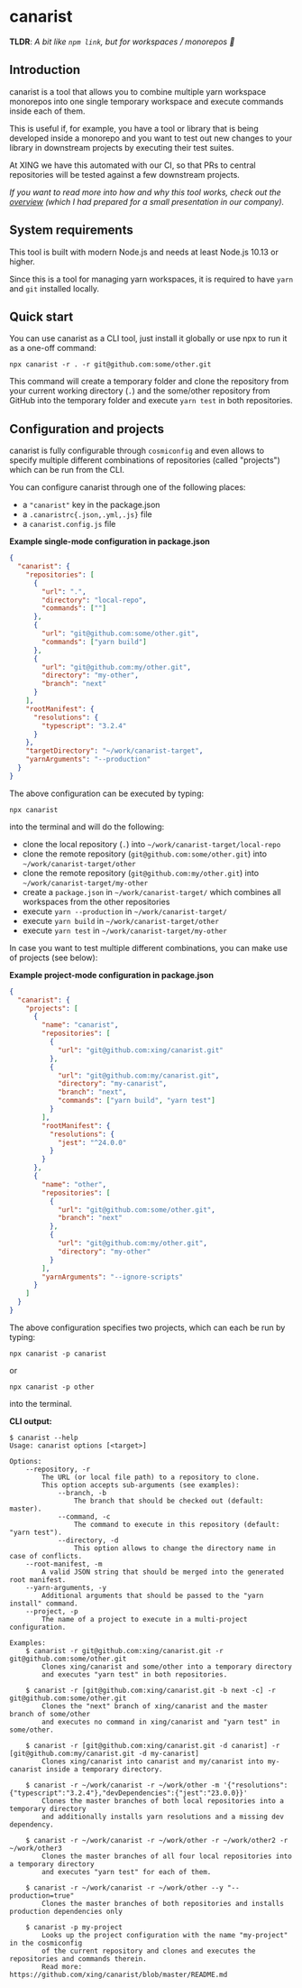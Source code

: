 # canarist

**TLDR**: _A bit like `npm link`, but for workspaces / monorepos :rocket:_

## Introduction

canarist is a tool that allows you to combine multiple yarn workspace monorepos into one single temporary workspace and execute commands inside each of them.

This is useful if, for example, you have a tool or library that is being developed inside a monorepo and you want to test out new changes to your library in downstream projects by executing their test suites.

At XING we have this automated with our CI, so that PRs to central repositories will be tested against a few downstream projects.

_If you want to read more into how and why this tool works, check out the [overview](./docs/overview.md) (which I had prepared for a small presentation in our company)._

## System requirements

This tool is built with modern Node.js and needs at least Node.js 10.13 or higher.

Since this is a tool for managing yarn workspaces, it is required to have `yarn` and `git` installed locally.

## Quick start

You can use canarist as a CLI tool, just install it globally or use npx to run it as a one-off command:

```shell
npx canarist -r . -r git@github.com:some/other.git
```

This command will create a temporary folder and clone the repository from your current working directory (`.`) and the some/other repository from GitHub into the temporary folder and execute `yarn test` in both repositories.

## Configuration and projects

canarist is fully configurable through `cosmiconfig` and even allows to specify multiple different combinations of repositories (called "projects") which can be run from the CLI.

You can configure canarist through one of the following places:

- a `"canarist"` key in the package.json
- a `.canaristrc{.json,.yml,.js}` file
- a `canarist.config.js` file

**Example single-mode configuration in package.json**

```json
{
  "canarist": {
    "repositories": [
      {
        "url": ".",
        "directory": "local-repo",
        "commands": [""]
      },
      {
        "url": "git@github.com:some/other.git",
        "commands": ["yarn build"]
      },
      {
        "url": "git@github.com:my/other.git",
        "directory": "my-other",
        "branch": "next"
      }
    ],
    "rootManifest": {
      "resolutions": {
        "typescript": "3.2.4"
      }
    },
    "targetDirectory": "~/work/canarist-target",
    "yarnArguments": "--production"
  }
}
```

The above configuration can be executed by typing:

```shell
npx canarist
```

into the terminal and will do the following:

- clone the local repository (`.`) into `~/work/canarist-target/local-repo`
- clone the remote repository (`git@github.com:some/other.git`) into `~/work/canarist-target/other`
- clone the remote repository (`git@github.com:my/other.git`) into `~/work/canarist-target/my-other`
- create a `package.json` in `~/work/canarist-target/` which combines all workspaces from the other repositories
- execute `yarn --production` in `~/work/canarist-target/`
- execute `yarn build` in `~/work/canarist-target/other`
- execute `yarn test` in `~/work/canarist-target/my-other`

In case you want to test multiple different combinations, you can make use of projects (see below):

**Example project-mode configuration in package.json**

```json
{
  "canarist": {
    "projects": [
      {
        "name": "canarist",
        "repositories": [
          {
            "url": "git@github.com:xing/canarist.git"
          },
          {
            "url": "git@github.com:my/canarist.git",
            "directory": "my-canarist",
            "branch": "next",
            "commands": ["yarn build", "yarn test"]
          }
        ],
        "rootManifest": {
          "resolutions": {
            "jest": "^24.0.0"
          }
        }
      },
      {
        "name": "other",
        "repositories": [
          {
            "url": "git@github.com:some/other.git",
            "branch": "next"
          },
          {
            "url": "git@github.com:my/other.git",
            "directory": "my-other"
          }
        ],
        "yarnArguments": "--ignore-scripts"
      }
    ]
  }
}
```

The above configuration specifies two projects, which can each be run by typing:

```shell
npx canarist -p canarist
```

or

```shell
npx canarist -p other
```

into the terminal.

**CLI output:**

```
$ canarist --help
Usage: canarist options [<target>]

Options:
    --repository, -r
        The URL (or local file path) to a repository to clone.
        This option accepts sub-arguments (see examples):
            --branch, -b
                The branch that should be checked out (default: master).
            --command, -c
                The command to execute in this repository (default: "yarn test").
            --directory, -d
                This option allows to change the directory name in case of conflicts.
    --root-manifest, -m
        A valid JSON string that should be merged into the generated root manifest.
    --yarn-arguments, -y
        Additional arguments that should be passed to the "yarn install" command.
    --project, -p
        The name of a project to execute in a multi-project configuration.

Examples:
    $ canarist -r git@github.com:xing/canarist.git -r git@github.com:some/other.git
        Clones xing/canarist and some/other into a temporary directory
        and executes "yarn test" in both repositories.

    $ canarist -r [git@github.com:xing/canarist.git -b next -c] -r git@github.com:some/other.git
        Clones the "next" branch of xing/canarist and the master branch of some/other
        and executes no command in xing/canarist and "yarn test" in some/other.

    $ canarist -r [git@github.com:xing/canarist.git -d canarist] -r [git@github.com:my/canarist.git -d my-canarist]
        Clones xing/canarist into canarist and my/canarist into my-canarist inside a temporary directory.

    $ canarist -r ~/work/canarist -r ~/work/other -m '{"resolutions":{"typescript":"3.2.4"},"devDependencies":{"jest":"23.0.0}}'
        Clones the master branches of both local repositories into a temporary directory
        and additionally installs yarn resolutions and a missing dev dependency.

    $ canarist -r ~/work/canarist -r ~/work/other -r ~/work/other2 -r ~/work/other3
        Clones the master branches of all four local repositories into a temporary directory
        and executes "yarn test" for each of them.

    $ canarist -r ~/work/canarist -r ~/work/other --y "--production=true"
        Clones the master branches of both repositories and installs production dependencies only

    $ canarist -p my-project
        Looks up the project configuration with the name "my-project" in the cosmiconfig
        of the current repository and clones and executes the repositories and commands therein.
        Read more: https://github.com/xing/canarist/blob/master/README.md
```
